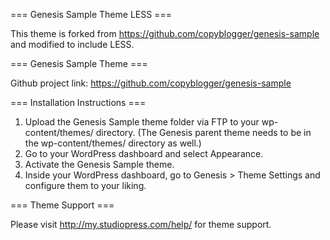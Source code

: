 === Genesis Sample Theme LESS ===

This theme is forked from https://github.com/copyblogger/genesis-sample and modified to include LESS.


=== Genesis Sample Theme ===

Github project link: https://github.com/copyblogger/genesis-sample


=== Installation Instructions ===

1. Upload the Genesis Sample theme folder via FTP to your wp-content/themes/ directory. (The Genesis parent theme needs to be in the wp-content/themes/ directory as well.)
2. Go to your WordPress dashboard and select Appearance.
3. Activate the Genesis Sample theme.
4. Inside your WordPress dashboard, go to Genesis > Theme Settings and configure them to your liking.


=== Theme Support ===

Please visit http://my.studiopress.com/help/ for theme support.
